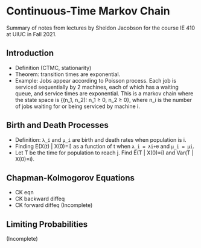 # Continuous-Time Markov Chain

Summary of notes from lectures by Sheldon Jacobson
for the course IE 410 at UIUC in Fall 2021.

## Introduction

* Definition (CTMC, stationarity)
* Theorem: transition times are exponential.
* Example: Jobs appear according to Poisson process. Each job is serviced sequentially by 2 machines,
    each of which has a waiting queue, and service times are exponential.
    This is a markov chain where the state space is {(n_1, n_2): n_1 ≥ 0, n_2 ≥ 0}, where
    n_i is the number of jobs waiting for or being serviced by machine i.

## Birth and Death Processes

* Definition: `λ_i` and `μ_i` are birth and death rates when population is i.
* Finding E(X(t) | X(0)=i) as a function of t when `λ_i = λi+θ` and `μ_i = μi`.
* Let T be the time for population to reach j. Find E(T | X(0)=i) and Var(T | X(0)=i).

## Chapman-Kolmogorov Equations

* CK eqn
* CK backward diffeq
* CK forward diffeq
(Incomplete)

## Limiting Probabilities

(Incomplete)
